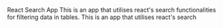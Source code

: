 React Search App
This is an app that utilises react's search functionalities for filtering data in tables.
This is an app that utilises react's search
